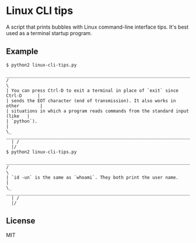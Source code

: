 # Linux CLI tips

A script that prints bubbles with Linux command-line interface tips. It's best
used as a terminal startup program.

## Example

    $ python2 linux-cli-tips.py
     ______________________________________________________________________________ 
    /                                                                              \
    | You can press Ctrl-D to exit a terminal in place of `exit` since Ctrl-D      |
    | sends the EOT character (end of transmission). It also works in other        |
    | situations in which a program reads commands from the standard input (like   |
    | `python`).                                                                   |
    \_   __________________________________________________________________________/
      | /
      |/
    $ python2 linux-cli-tips.py
     ______________________________________________________________________________ 
    /                                                                              \
    | `id -un` is the same as `whoami`. They both print the user name.             |
    \_   __________________________________________________________________________/
      | /
      |/

## License

MIT
